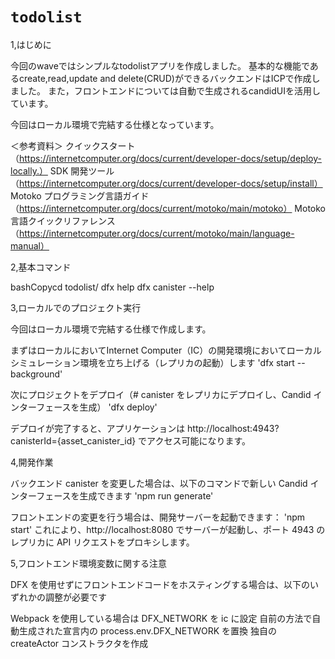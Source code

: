 # `todolist`

1,はじめに

今回のwaveではシンプルなtodolistアプリを作成しました。
基本的な機能であるcreate,read,update and delete(CRUD)ができるバックエンドはICPで作成しました。
また，フロントエンドについては自動で生成されるcandidUIを活用しています。

今回はローカル環境で完結する仕様となっています。

＜参考資料＞
クイックスタート（https://internetcomputer.org/docs/current/developer-docs/setup/deploy-locally.）
SDK 開発ツール（https://internetcomputer.org/docs/current/developer-docs/setup/install）
Motoko プログラミング言語ガイド（https://internetcomputer.org/docs/current/motoko/main/motoko）
Motoko 言語クイックリファレンス（https://internetcomputer.org/docs/current/motoko/main/language-manual）


2,基本コマンド

bashCopycd todolist/
dfx help
dfx canister --help


3,ローカルでのプロジェクト実行

今回はローカル環境で完結する仕様で作成します。

まずはローカルにおいてInternet Computer（IC）の開発環境においてローカルシミュレーション環境を立ち上げる（レプリカの起動）します
'dfx start --background'

次にプロジェクトをデプロイ（# canister をレプリカにデプロイし、Candid インターフェースを生成）
'dfx deploy'

デプロイが完了すると、アプリケーションは http://localhost:4943?canisterId={asset_canister_id} でアクセス可能になります。


4,開発作業

バックエンド canister を変更した場合は、以下のコマンドで新しい Candid インターフェースを生成できます
'npm run generate'

フロントエンドの変更を行う場合は、開発サーバーを起動できます：
'npm start'
これにより、http://localhost:8080 でサーバーが起動し、ポート 4943 のレプリカに API リクエストをプロキシします。


5,フロントエンド環境変数に関する注意

DFX を使用せずにフロントエンドコードをホスティングする場合は、以下のいずれかの調整が必要です

Webpack を使用している場合は DFX_NETWORK を ic に設定
自前の方法で自動生成された宣言内の process.env.DFX_NETWORK を置換
独自の createActor コンストラクタを作成
